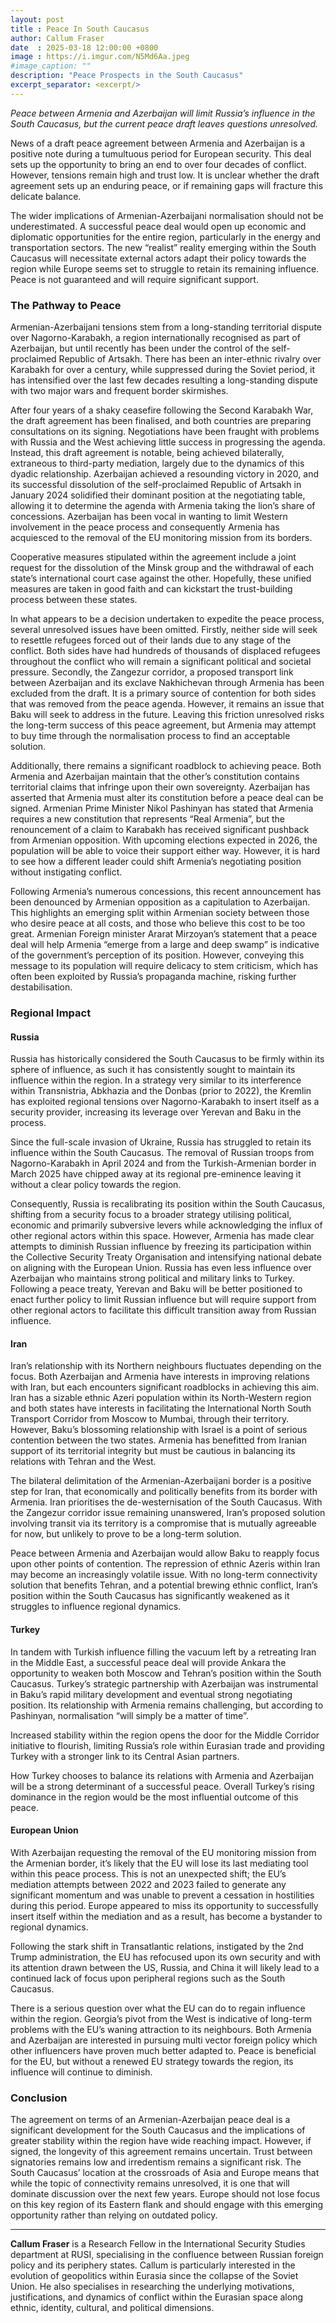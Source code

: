 ```yaml
---
layout: post
title : Peace In South Caucasus
author: Callum Fraser
date  : 2025-03-18 12:00:00 +0800
image : https://i.imgur.com/N5Md6Aa.jpeg
#image_caption: ""
description: "Peace Prospects in the South Caucasus"
excerpt_separator: <excerpt/>
---
```


_Peace between Armenia and Azerbaijan will limit Russia’s influence in the South Caucasus, but the current peace draft leaves questions unresolved._

<excerpt/>

News of a draft peace agreement between Armenia and Azerbaijan is a positive note during a tumultuous period for European security. This deal sets up the opportunity to bring an end to over four decades of conflict. However, tensions remain high and trust low. It is unclear whether the draft agreement sets up an enduring peace, or if remaining gaps will fracture this delicate balance.

The wider implications of Armenian-Azerbaijani normalisation should not be underestimated. A successful peace deal would open up economic and diplomatic opportunities for the entire region, particularly in the energy and transportation sectors. The new “realist” reality emerging within the South Caucasus will necessitate external actors adapt their policy towards the region while Europe seems set to struggle to retain its remaining influence. Peace is not guaranteed and will require significant support.


### The Pathway to Peace

Armenian-Azerbaijani tensions stem from a long-standing territorial dispute over Nagorno-Karabakh, a region internationally recognised as part of Azerbaijan, but until recently has been under the control of the self-proclaimed Republic of Artsakh. There has been an inter-ethnic rivalry over Karabakh for over a century, while suppressed during the Soviet period, it has intensified over the last few decades resulting a long-standing dispute with two major wars and frequent border skirmishes.

After four years of a shaky ceasefire following the Second Karabakh War, the draft agreement has been finalised, and both countries are preparing consultations on its signing. Negotiations have been fraught with problems with Russia and the West achieving little success in progressing the agenda. Instead, this draft agreement is notable, being achieved bilaterally, extraneous to third-party mediation, largely due to the dynamics of this dyadic relationship. Azerbaijan achieved a resounding victory in 2020, and its successful dissolution of the self-proclaimed Republic of Artsakh in January 2024 solidified their dominant position at the negotiating table, allowing it to determine the agenda with Armenia taking the lion’s share of concessions. Azerbaijan has been vocal in wanting to limit Western involvement in the peace process and consequently Armenia has acquiesced to the removal of the EU monitoring mission from its borders.

Cooperative measures stipulated within the agreement include a joint request for the dissolution of the Minsk group and the withdrawal of each state’s international court case against the other. Hopefully, these unified measures are taken in good faith and can kickstart the trust-building process between these states.

In what appears to be a decision undertaken to expedite the peace process, several unresolved issues have been omitted. Firstly, neither side will seek to resettle refugees forced out of their lands due to any stage of the conflict. Both sides have had hundreds of thousands of displaced refugees throughout the conflict who will remain a significant political and societal pressure. Secondly, the Zangezur corridor, a proposed transport link between Azerbaijan and its exclave Nakhichevan through Armenia has been excluded from the draft. It is a primary source of contention for both sides that was removed from the peace agenda. However, it remains an issue that Baku will seek to address in the future. Leaving this friction unresolved risks the long-term success of this peace agreement, but Armenia may attempt to buy time through the normalisation process to find an acceptable solution.

Additionally, there remains a significant roadblock to achieving peace. Both Armenia and Azerbaijan maintain that the other’s constitution contains territorial claims that infringe upon their own sovereignty. Azerbaijan has asserted that Armenia must alter its constitution before a peace deal can be signed. Armenian Prime Minister Nikol Pashinyan has stated that Armenia requires a new constitution that represents “Real Armenia”, but the renouncement of a claim to Karabakh has received significant pushback from Armenian opposition. With upcoming elections expected in 2026, the population will be able to voice their support either way. However, it is hard to see how a different leader could shift Armenia’s negotiating position without instigating conflict.

Following Armenia’s numerous concessions, this recent announcement has been denounced by Armenian opposition as a capitulation to Azerbaijan. This highlights an emerging split within Armenian society between those who desire peace at all costs, and those who believe this cost to be too great. Armenian Foreign minister Ararat Mirzoyan’s statement that a peace deal will help Armenia “emerge from a large and deep swamp” is indicative of the government’s perception of its position. However, conveying this message to its population will require delicacy to stem criticism, which has often been exploited by Russia’s propaganda machine, risking further destabilisation.


### Regional Impact

#### Russia

Russia has historically considered the South Caucasus to be firmly within its sphere of influence, as such it has consistently sought to maintain its influence within the region. In a strategy very similar to its interference within Transnistria, Abkhazia and the Donbas (prior to 2022), the Kremlin has exploited regional tensions over Nagorno-Karabakh to insert itself as a security provider, increasing its leverage over Yerevan and Baku in the process.

Since the full-scale invasion of Ukraine, Russia has struggled to retain its influence within the South Caucasus. The removal of Russian troops from Nagorno-Karabakh in April 2024 and from the Turkish-Armenian border in March 2025 have chipped away at its regional pre-eminence leaving it without a clear policy towards the region.

Consequently, Russia is recalibrating its position within the South Caucasus, shifting from a security focus to a broader strategy utilising political, economic and primarily subversive levers while acknowledging the influx of other regional actors within this space. However, Armenia has made clear attempts to diminish Russian influence by freezing its participation within the Collective Security Treaty Organisation and intensifying national debate on aligning with the European Union. Russia has even less influence over Azerbaijan who maintains strong political and military links to Turkey. Following a peace treaty, Yerevan and Baku will be better positioned to enact further policy to limit Russian influence but will require support from other regional actors to facilitate this difficult transition away from Russian influence.

#### Iran

Iran’s relationship with its Northern neighbours fluctuates depending on the focus. Both Azerbaijan and Armenia have interests in improving relations with Iran, but each encounters significant roadblocks in achieving this aim. Iran has a sizable ethnic Azeri population within its North-Western region and both states have interests in facilitating the International North South Transport Corridor from Moscow to Mumbai, through their territory. However, Baku’s blossoming relationship with Israel is a point of serious contention between the two states. Armenia has benefitted from Iranian support of its territorial integrity but must be cautious in balancing its relations with Tehran and the West.

The bilateral delimitation of the Armenian-Azerbaijani border is a positive step for Iran, that economically and politically benefits from its border with Armenia. Iran prioritises the de-westernisation of the South Caucasus. With the Zangezur corridor issue remaining unanswered, Iran’s proposed solution involving transit via its territory is a compromise that is mutually agreeable for now, but unlikely to prove to be a long-term solution.

Peace between Armenia and Azerbaijan would allow Baku to reapply focus upon other points of contention. The repression of ethnic Azeris within Iran may become an increasingly volatile issue. With no long-term connectivity solution that benefits Tehran, and a potential brewing ethnic conflict, Iran’s position within the South Caucasus has significantly weakened as it struggles to influence regional dynamics.

#### Turkey

In tandem with Turkish influence filling the vacuum left by a retreating Iran in the Middle East, a successful peace deal will provide Ankara the opportunity to weaken both Moscow and Tehran’s position within the South Caucasus. Turkey’s strategic partnership with Azerbaijan was instrumental in Baku’s rapid military development and eventual strong negotiating position. Its relationship with Armenia remains challenging, but according to Pashinyan, normalisation “will simply be a matter of time”.

Increased stability within the region opens the door for the Middle Corridor initiative to flourish, limiting Russia’s role within Eurasian trade and providing Turkey with a stronger link to its Central Asian partners.

How Turkey chooses to balance its relations with Armenia and Azerbaijan will be a strong determinant of a successful peace. Overall Turkey’s rising dominance in the region would be the most influential outcome of this peace.

#### European Union

With Azerbaijan requesting the removal of the EU monitoring mission from the Armenian border, it’s likely that the EU will lose its last mediating tool within this peace process. This is not an unexpected shift; the EU’s mediation attempts between 2022 and 2023 failed to generate any significant momentum and was unable to prevent a cessation in hostilities during this period. Europe appeared to miss its opportunity to successfully insert itself within the mediation and as a result, has become a bystander to regional dynamics.

Following the stark shift in Transatlantic relations, instigated by the 2nd Trump administration, the EU has refocused upon its own security and with its attention drawn between the US, Russia, and China it will likely lead to a continued lack of focus upon peripheral regions such as the South Caucasus.

There is a serious question over what the EU can do to regain influence within the region. Georgia’s pivot from the West is indicative of long-term problems with the EU’s waning attraction to its neighbours. Both Armenia and Azerbaijan are interested in pursuing multi vector foreign policy which other influencers have proven much better adapted to. Peace is beneficial for the EU, but without a renewed EU strategy towards the region, its influence will continue to diminish.


### Conclusion

The agreement on terms of an Armenian-Azerbaijan peace deal is a significant development for the South Caucasus and the implications of greater stability within the region have wide reaching impact. However, if signed, the longevity of this agreement remains uncertain. Trust between signatories remains low and irredentism remains a significant risk. The South Caucasus’ location at the crossroads of Asia and Europe means that while the topic of connectivity remains unresolved, it is one that will dominate discussion over the next few years. Europe should not lose focus on this key region of its Eastern flank and should engage with this emerging opportunity rather than relying on outdated policy.

---

__Callum Fraser__ is a Research Fellow in the International Security Studies department at RUSI, specialising in the confluence between Russian foreign policy and its periphery states. Callum is particularly interested in the evolution of geopolitics within Eurasia since the collapse of the Soviet Union. He also specialises in researching the underlying motivations, justifications, and dynamics of conflict within the Eurasian space along ethnic, identity, cultural, and political dimensions.
